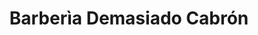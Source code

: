 ---
title: "Barberìa Demasiado Cabrón"
url: /san-isidro/barberia-demasiado-cabron/
shop: Friseur
---